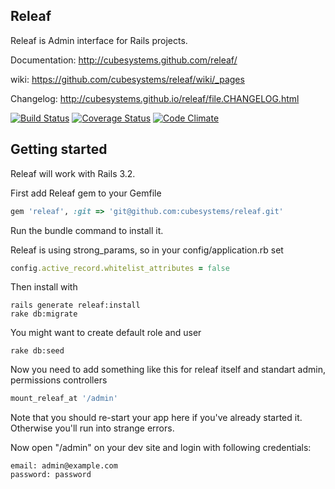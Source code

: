 ## Releaf

Releaf is Admin interface for Rails projects.

Documentation: http://cubesystems.github.com/releaf/

wiki: https://github.com/cubesystems/releaf/wiki/_pages

Changelog: http://cubesystems.github.io/releaf/file.CHANGELOG.html

[![Build Status](https://travis-ci.org/cubesystems/releaf.png?branch=master)](https://travis-ci.org/cubesystems/releaf)
[![Coverage Status](https://coveralls.io/repos/cubesystems/releaf/badge.png?branch=master)](https://coveralls.io/r/cubesystems/releaf?branch=master)
[![Code Climate](https://codeclimate.com/github/cubesystems/releaf.png)](https://codeclimate.com/github/cubesystems/releaf)

## Getting started

Releaf will work with Rails 3.2.

First add Releaf gem to your Gemfile
```ruby
gem 'releaf', :git => 'git@github.com:cubesystems/releaf.git'
```

Run the bundle command to install it.

Releaf is using strong_params, so in your config/application.rb set

```ruby
config.active_record.whitelist_attributes = false
```

Then install with
```console
rails generate releaf:install
rake db:migrate
```

You might want to create default role and user
```console
rake db:seed
```

Now you need to add something like this for releaf itself and standart admin,
permissions controllers

```ruby
mount_releaf_at '/admin'
```

Note that you should re-start your app here if you've already started it. Otherwise you'll run into strange errors.

Now open "/admin" on your dev site and login with following credentials:
```
email: admin@example.com
password: password
```
